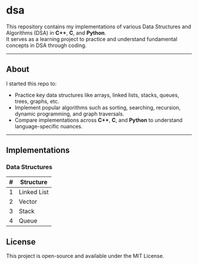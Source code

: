 # dsa

This repository contains my implementations of various Data Structures and Algorithms (DSA) in **C++**, **C**, and **Python**.  
It serves as a learning project to practice and understand fundamental concepts in DSA through coding.

---

## About

I started this repo to:

- Practice key data structures like arrays, linked lists, stacks, queues, trees, graphs, etc.
- Implement popular algorithms such as sorting, searching, recursion, dynamic programming, and graph traversals.
- Compare implementations across **C++**, **C**, and **Python** to understand language-specific nuances.

---

## Implementations

### Data Structures

| #   | Structure   |
| --- | ----------- |
| 1   | Linked List |
| 2   | Vector      |
| 3   | Stack       |
| 4   | Queue       |

## License

This project is open-source and available under the MIT License.
